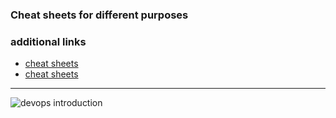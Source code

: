 ### Cheat sheets for different purposes

### additional links 
* [cheat sheets](https://www.cheatography.com)
* [cheat sheets](https://lzone.de/cheat-sheet/)

---
![devops introduction](https://i.postimg.cc/htLmgZMv/devops-introduction.png)
